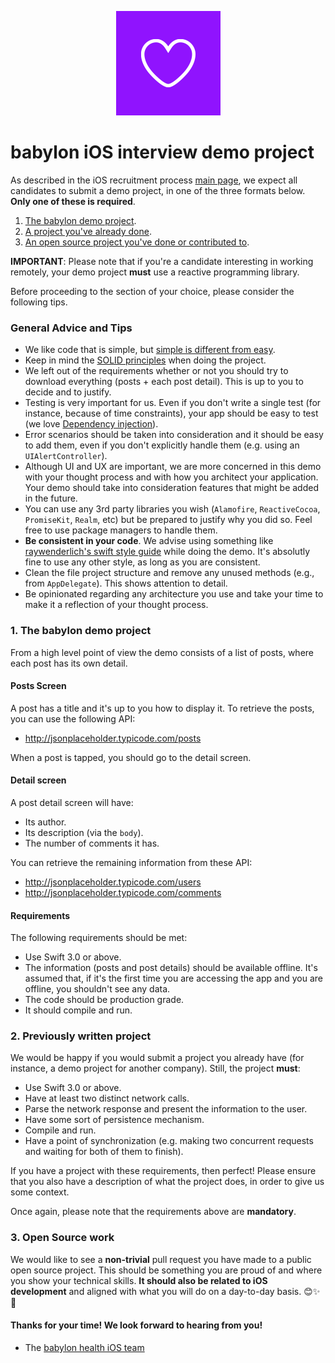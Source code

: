 <p align="center">
<img src="logo.png">
</p>


babylon iOS interview demo project
==================================

As described in the iOS recruitment process [main page](https://github.com/Babylonpartners/iOS-Interview-Demo/blob/master/README.md), we expect all candidates to submit a demo project, in one of the three formats below. **Only one of these is required**.

1. [The babylon demo project](#1-the-babylon-demo-project).
2. [A project you've already done](#2-already-written-project).
3. [An open source project you've done or contributed to](#3-open-source-work).

**IMPORTANT**: Please note that if you're a candidate interesting in working remotely, your demo project **must** use a reactive programming library.

Before proceeding to the section of your choice, please consider the following tips.

### General Advice and Tips

* We like code that is simple, but [simple is different from easy](https://www.infoq.com/presentations/Simple-Made-Easy).
* Keep in mind the [SOLID principles](https://en.wikipedia.org/wiki/SOLID_(object-oriented_design)) when doing the project.
* We left out of the requirements whether or not you should try to download everything (posts + each post detail). This is up to you to decide and to justify.
* Testing is very important for us. Even if you don't write a single test (for instance, because of time constraints), your app should be easy to test (we love [Dependency injection](https://en.wikipedia.org/wiki/Dependency_injection)).
* Error scenarios should be taken into consideration and it should be easy to add them, even if you don't explicitly handle them (e.g. using an `UIAlertController`).
* Although UI and UX are important, we are more concerned in this demo with your thought process and with how you architect your application. Your demo should take into consideration features that might be added in the future.
* You can use any 3rd party libraries you wish (`Alamofire`, `ReactiveCocoa`, `PromiseKit`, `Realm`, etc) but be prepared to justify why you did so. Feel free to use package managers to handle them.
* **Be consistent in your code**. We advise using something like [raywenderlich's swift style guide](https://github.com/raywenderlich/swift-style-guide) while doing the demo. It's absolutly fine to use any other style, as long as you are consistent.
* Clean the file project structure and remove any unused methods (e.g., from `AppDelegate`). This shows attention to detail.
* Be opinionated regarding any architecture you use and take your time to make it a reflection of your thought process.

### 1. The babylon demo project

From a high level point of view the demo consists of a list of posts, where each post has its own detail.

#### Posts Screen

A post has a title and it's up to you how to display it. To retrieve the posts, you can use the following API:

* http://jsonplaceholder.typicode.com/posts

When a post is tapped, you should go to the detail screen.

#### Detail screen

A post detail screen will have:

* Its author.
* Its description (via the `body`).
* The number of comments it has.

You can retrieve the remaining information from these API:

* http://jsonplaceholder.typicode.com/users
* http://jsonplaceholder.typicode.com/comments

#### Requirements

The following requirements should be met:

* Use Swift 3.0 or above.
* The information (posts and post details) should be available offline. It's assumed that, if it's the first time you are accessing the app and you are offline, you shouldn't see any data.
* The code should be production grade.
* It should compile and run.

### 2. Previously written project

We would be happy if you would submit a project you already have (for instance, a demo project for another company). Still, the project **must**:

* Use Swift 3.0 or above.
* Have at least two distinct network calls.
* Parse the network response and present the information to the user.
* Have some sort of persistence mechanism.
* Compile and run.
* Have a point of synchronization (e.g. making two concurrent requests and waiting for both of them to finish).

If you have a project with these requirements, then perfect! Please ensure that you also have a description of what the project does, in order to give us some context.

Once again, please note that the requirements above are **mandatory**.

### 3. Open Source work

We would like to see a **non-trivial** pull request you have made to a public open source project. This should be something you are proud of and where you show your technical skills. **It should also be related to iOS development** and aligned with what you will do on a day-to-day basis. 😊✨🌳

#### Thanks for your time! We look forward to hearing from you!
- The [babylon health iOS team](http://github.com/Babylonpartners)
